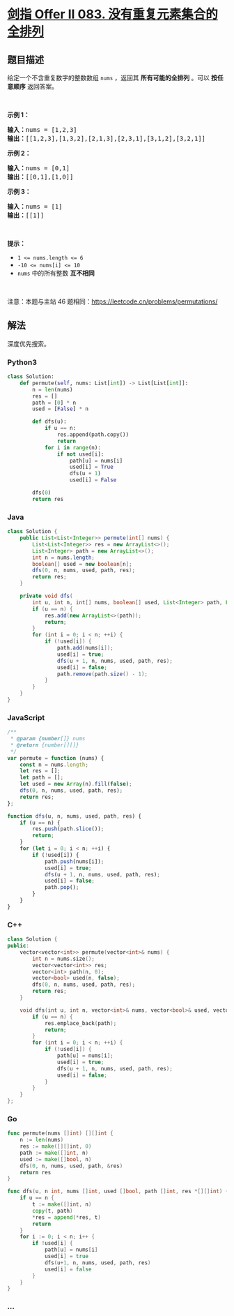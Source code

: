 # [剑指 Offer II 083. 没有重复元素集合的全排列](https://leetcode.cn/problems/VvJkup)

## 题目描述

<!-- 这里写题目描述 -->

<p>给定一个不含重复数字的整数数组 <code>nums</code> ，返回其 <strong>所有可能的全排列</strong> 。可以 <strong>按任意顺序</strong> 返回答案。</p>

<p>&nbsp;</p>

<p><strong>示例 1：</strong></p>

<pre>
<strong>输入：</strong>nums = [1,2,3]
<strong>输出：</strong>[[1,2,3],[1,3,2],[2,1,3],[2,3,1],[3,1,2],[3,2,1]]
</pre>

<p><strong>示例 2：</strong></p>

<pre>
<strong>输入：</strong>nums = [0,1]
<strong>输出：</strong>[[0,1],[1,0]]
</pre>

<p><strong>示例 3：</strong></p>

<pre>
<strong>输入：</strong>nums = [1]
<strong>输出：</strong>[[1]]
</pre>

<p>&nbsp;</p>

<p><strong>提示：</strong></p>

<ul>
	<li><code>1 &lt;= nums.length &lt;= 6</code></li>
	<li><code>-10 &lt;= nums[i] &lt;= 10</code></li>
	<li><code>nums</code> 中的所有整数 <strong>互不相同</strong></li>
</ul>

<p>&nbsp;</p>

<p><meta charset="UTF-8" />注意：本题与主站 46&nbsp;题相同：<a href="https://leetcode.cn/problems/permutations/">https://leetcode.cn/problems/permutations/</a>&nbsp;</p>

## 解法

<!-- 这里可写通用的实现逻辑 -->

深度优先搜索。

<!-- tabs:start -->

### **Python3**

<!-- 这里可写当前语言的特殊实现逻辑 -->

```python
class Solution:
    def permute(self, nums: List[int]) -> List[List[int]]:
        n = len(nums)
        res = []
        path = [0] * n
        used = [False] * n

        def dfs(u):
            if u == n:
                res.append(path.copy())
                return
            for i in range(n):
                if not used[i]:
                    path[u] = nums[i]
                    used[i] = True
                    dfs(u + 1)
                    used[i] = False

        dfs(0)
        return res
```

### **Java**

<!-- 这里可写当前语言的特殊实现逻辑 -->

```java
class Solution {
    public List<List<Integer>> permute(int[] nums) {
        List<List<Integer>> res = new ArrayList<>();
        List<Integer> path = new ArrayList<>();
        int n = nums.length;
        boolean[] used = new boolean[n];
        dfs(0, n, nums, used, path, res);
        return res;
    }

    private void dfs(
        int u, int n, int[] nums, boolean[] used, List<Integer> path, List<List<Integer>> res) {
        if (u == n) {
            res.add(new ArrayList<>(path));
            return;
        }
        for (int i = 0; i < n; ++i) {
            if (!used[i]) {
                path.add(nums[i]);
                used[i] = true;
                dfs(u + 1, n, nums, used, path, res);
                used[i] = false;
                path.remove(path.size() - 1);
            }
        }
    }
}
```

### **JavaScript**

```js
/**
 * @param {number[]} nums
 * @return {number[][]}
 */
var permute = function (nums) {
    const n = nums.length;
    let res = [];
    let path = [];
    let used = new Array(n).fill(false);
    dfs(0, n, nums, used, path, res);
    return res;
};

function dfs(u, n, nums, used, path, res) {
    if (u == n) {
        res.push(path.slice());
        return;
    }
    for (let i = 0; i < n; ++i) {
        if (!used[i]) {
            path.push(nums[i]);
            used[i] = true;
            dfs(u + 1, n, nums, used, path, res);
            used[i] = false;
            path.pop();
        }
    }
}
```

### **C++**

```cpp
class Solution {
public:
    vector<vector<int>> permute(vector<int>& nums) {
        int n = nums.size();
        vector<vector<int>> res;
        vector<int> path(n, 0);
        vector<bool> used(n, false);
        dfs(0, n, nums, used, path, res);
        return res;
    }

    void dfs(int u, int n, vector<int>& nums, vector<bool>& used, vector<int>& path, vector<vector<int>>& res) {
        if (u == n) {
            res.emplace_back(path);
            return;
        }
        for (int i = 0; i < n; ++i) {
            if (!used[i]) {
                path[u] = nums[i];
                used[i] = true;
                dfs(u + 1, n, nums, used, path, res);
                used[i] = false;
            }
        }
    }
};
```

### **Go**

```go
func permute(nums []int) [][]int {
	n := len(nums)
	res := make([][]int, 0)
	path := make([]int, n)
	used := make([]bool, n)
	dfs(0, n, nums, used, path, &res)
	return res
}

func dfs(u, n int, nums []int, used []bool, path []int, res *[][]int) {
	if u == n {
		t := make([]int, n)
		copy(t, path)
		*res = append(*res, t)
		return
	}
	for i := 0; i < n; i++ {
		if !used[i] {
			path[u] = nums[i]
			used[i] = true
			dfs(u+1, n, nums, used, path, res)
			used[i] = false
		}
	}
}
```

### **...**

```

```

<!-- tabs:end -->
